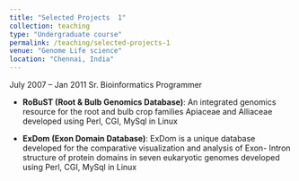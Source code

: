 ```yaml
---
title: "Selected Projects  1"
collection: teaching
type: "Undergraduate course"
permalink: /teaching/selected-projects-1
venue: "Genome Life science"
location: "Chennai, India"
---
```


July 2007 – Jan 2011 Sr. Bioinformatics Programmer


* **RoBuST (Root & Bulb Genomics Database)**:
    An integrated genomics resource for the root and bulb crop families Apiaceae and Alliaceae developed using Perl, CGI, MySql in Linux
  
* **ExDom (Exon Domain Database)**:
    ExDom is a unique database developed for the comparative visualization and analysis of Exon- Intron structure of protein domains in      seven eukaryotic genomes developed using Perl, CGI, MySql in Linux
